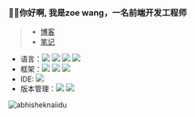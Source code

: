 
  ### 👋👋你好啊, 我是zoe wang，一名前端开发工程师

> - [博客](https://dflxm.gitee.io)
> - [笔记](https://github.com/akitsukiWong/akitsukiWong/issues)


- 语言：![](https://img.shields.io/badge/JavaScript-323330?style=for-the-badge&logo=javascript&logoColor=F7DF1E) ![](https://img.shields.io/badge/TypeScript-007ACC?style=for-the-badge&logo=typescript&logoColor=white) ![](https://img.shields.io/badge/HTML5-E34F26?style=for-the-badge&logo=html5&logoColor=white) ![](https://img.shields.io/badge/CSS3-1572B6?style=for-the-badge&logo=css3&logoColor=white)
- 框架：![](https://img.shields.io/badge/React-20232A?style=for-the-badge&logo=react&logoColor=61DAFB) ![](https://img.shields.io/badge/Vue.js-35495E?style=for-the-badge&logo=vuedotjs&logoColor=4FC08D) ![](https://img.shields.io/badge/Node.js-43853D?style=for-the-badge&logo=node-dot-js&logoColor=white)
- IDE:  ![](https://img.shields.io/badge/Visual_Studio_Code-0078D4?style=for-the-badge&logo=visual%20studio%20code&logoColor=white)
- 版本管理：![](https://img.shields.io/badge/Git-F05032?style=for-the-badge&logo=git&logoColor=white) ![](https://img.shields.io/badge/Svn-809CC9?style=for-the-badge&logo=Subversion&logoColor=white)


 <img src="https://github-readme-stats.vercel.app/api?username=akitsukiWong&show_icons=true&theme=gotham" alt="abhisheknaiidu" />
